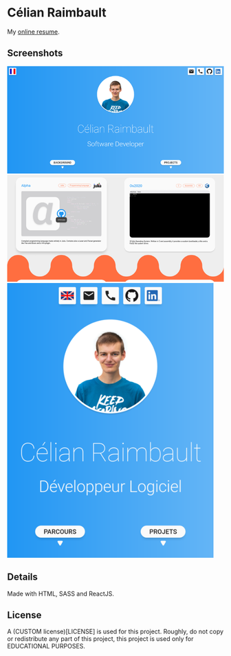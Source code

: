 # Célian Raimbault
My [online resume](https://cc618.github.io/Celian).

## Screenshots
![Home section](src/res/screen_home.png)
![Projects section](src/res/screen_projects.png)
<img width="480px" src="src/res/screen_home_ipad.png" alt="Ipad screenshot" title="Ipad version" />

## Details
Made with HTML, SASS and ReactJS.

## License
A (CUSTOM license)[LICENSE] is used for this project.
Roughly, do not copy or redistribute any part of this project, this project is used only for EDUCATIONAL PURPOSES.
